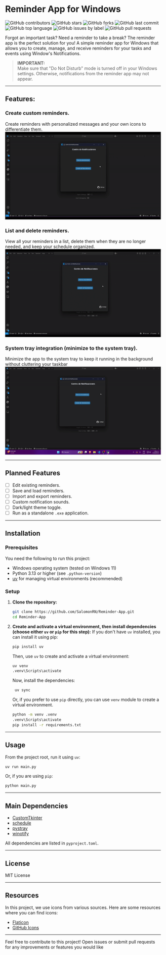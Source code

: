 # Reminder App for Windows
![GitHub contributors](https://img.shields.io/github/contributors/SalomonRN/Reminder-App) ![GitHub stars](https://img.shields.io/github/stars/SalomonRN/Reminder-App?style=social) ![GitHub forks](https://img.shields.io/github/forks/SalomonRN/Reminder-App?style=social) ![GitHub last commit](https://img.shields.io/github/last-commit/SalomonRN/Reminder-App) ![GitHub top language](https://img.shields.io/github/languages/top/SalomonRN/Reminder-App)  ![GitHub issues by label](https://img.shields.io/github/issues/SalomonRN/Reminder-App/bug) ![GitHub pull requests](https://img.shields.io/github/issues-pr/SalomonRN/Reminder-App) 



Forgot an important task? Need a reminder to take a break? The reminder app is the perfect solution for you!
A simple reminder app for Windows that allows you to create, manage, and receive reminders for your tasks and events using Window's Notifications.

> **IMPORTANT:**  
> Make sure that "Do Not Disturb" mode is turned off in your Windows settings. Otherwise, notifications from the reminder app may not appear.
---

## Features:

### Create custom reminders.
Create reminders with personalized messages and your own icons to differentiate them.
![](./.github/src/gifs/create.gif)

### List and delete reminders.
View all your reminders in a list, delete them when they are no longer needed, and keep your schedule organized.
![](./.github/src/gifs/list.gif)

### System tray integration (minimize to the system tray).
Minimize the app to the system tray to keep it running in the background without cluttering your taskbar
![](./.github/src/gifs/tray.gif)

---

## Planned Features

- [ ] Edit existing reminders.
- [ ] Save and load reminders.
- [ ] Import and export reminders.
- [ ] Custom notification sounds.
- [ ] Dark/light theme toggle.
- [ ] Run as a standalone `.exe` application.
---

## Installation

### Prerequisites
You need the following to run this project:
- Windows operating system (tested on Windows 11)
- Python 3.13 or higher (see `.python-version`)
- [uv](https://docs.astral.sh/uv/) for managing virtual environments (recommended)

### Setup

1. **Clone the repository:**
   ```bash
   git clone https://github.com/SalomonRN/Reminder-App.git
   cd Reminder-App
   ```

2. **Create and activate a virtual environment, then install dependencies (choose either `uv` or `pip` for this step):**
   If you don't have `uv` installed, you can install it using pip:
   ```bash
   pip install uv
   ```
    Then, use `uv` to create and activate a virtual environment:
    ```bash
    uv venv
    .venv\Scripts\activate
    ```
   Now, install the dependencies:
   ```bash
    uv sync
    ```
   
   Or, if you prefer to use `pip` directly, you can use `venv` module to create a virtual environment.
   ```bash
   python -m venv .venv
   .venv\Scripts\activate
   pip install -r requirements.txt
   ```

---

## Usage

From the project root, run it using `uv`:

```bash
uv run main.py
```
Or, if you are using `pip`:

```bash
python main.py
```
---

## Main Dependencies

- [CustomTkinter](https://customtkinter.tomschimansky.com)
- [schedule](https://schedule.readthedocs.io/)
- [pystray](https://pypi.org/project/pystray/)
- [winotify](https://versa-syahptr.github.io/winotify/docs/winotify.html)

All dependencies are listed in `pyproject.toml`.

---

## License

MIT License

---

## Resources
In this project, we use icons from various sources. Here are some resources where you can find icons:

- [Flaticon](https://www.flaticon.com/)
- [GitHub Icons](https://github.com/logos)

---

Feel free to contribute to this project! Open issues or submit pull requests for any improvements or features you would like